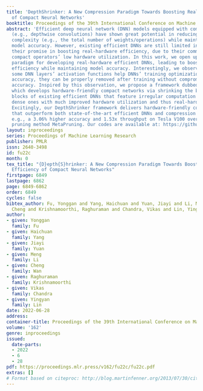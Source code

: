 ```yaml
---
title: 'DepthShrinker: A New Compression Paradigm Towards Boosting Real-Hardware Efficiency
  of Compact Neural Networks'
booktitle: Proceedings of the 39th International Conference on Machine Learning
abstract: 'Efficient deep neural network (DNN) models equipped with compact operators
  (e.g., depthwise convolutions) have shown great potential in reducing DNNs’ theoretical
  complexity (e.g., the total number of weights/operations) while maintaining a decent
  model accuracy. However, existing efficient DNNs are still limited in fulfilling
  their promise in boosting real-hardware efficiency, due to their commonly adopted
  compact operators’ low hardware utilization. In this work, we open up a new compression
  paradigm for developing real-hardware efficient DNNs, leading to boosted hardware
  efficiency while maintaining model accuracy. Interestingly, we observe that while
  some DNN layers’ activation functions help DNNs’ training optimization and achievable
  accuracy, they can be properly removed after training without compromising the model
  accuracy. Inspired by this observation, we propose a framework dubbed DepthShrinker,
  which develops hardware-friendly compact networks via shrinking the basic building
  blocks of existing efficient DNNs that feature irregular computation patterns into
  dense ones with much improved hardware utilization and thus real-hardware efficiency.
  Excitingly, our DepthShrinker framework delivers hardware-friendly compact networks
  that outperform both state-of-the-art efficient DNNs and compression techniques,
  e.g., a 3.06% higher accuracy and 1.53x throughput on Tesla V100 over SOTA channel-wise
  pruning method MetaPruning. Our codes are available at: https://github.com/facebookresearch/DepthShrinker.'
layout: inproceedings
series: Proceedings of Machine Learning Research
publisher: PMLR
issn: 2640-3498
id: fu22c
month: 0
tex_title: "{D}epth{S}hrinker: A New Compression Paradigm Towards Boosting Real-Hardware
  Efficiency of Compact Neural Networks"
firstpage: 6849
lastpage: 6862
page: 6849-6862
order: 6849
cycles: false
bibtex_author: Fu, Yonggan and Yang, Haichuan and Yuan, Jiayi and Li, Meng and Wan,
  Cheng and Krishnamoorthi, Raghuraman and Chandra, Vikas and Lin, Yingyan
author:
- given: Yonggan
  family: Fu
- given: Haichuan
  family: Yang
- given: Jiayi
  family: Yuan
- given: Meng
  family: Li
- given: Cheng
  family: Wan
- given: Raghuraman
  family: Krishnamoorthi
- given: Vikas
  family: Chandra
- given: Yingyan
  family: Lin
date: 2022-06-28
address:
container-title: Proceedings of the 39th International Conference on Machine Learning
volume: '162'
genre: inproceedings
issued:
  date-parts:
  - 2022
  - 6
  - 28
pdf: https://proceedings.mlr.press/v162/fu22c/fu22c.pdf
extras: []
# Format based on citeproc: http://blog.martinfenner.org/2013/07/30/citeproc-yaml-for-bibliographies/
---
```

